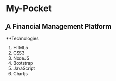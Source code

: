 # My-Pocket
ֳֳֳֳ**A Financial Management Platform**
------------------------------------

**Technologies:
1) HTML5
2) CSS3
3) NodeJS
4) Bootstrap
5) JavaScript
6) Chartjs
